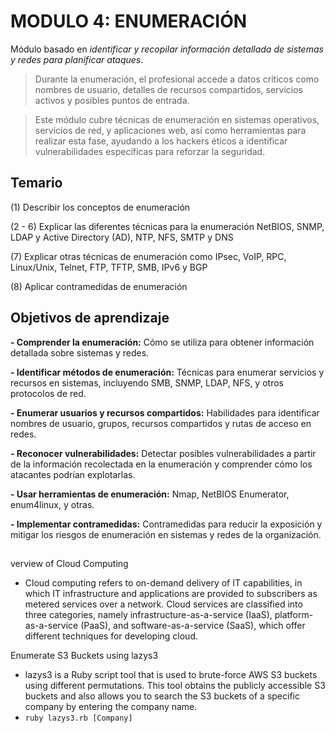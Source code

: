 # MODULO 4: ENUMERACIÓN

Módulo basado en *identificar y recopilar información detallada de sistemas y redes para planificar ataques*.


  > Durante la enumeración, el profesional accede a datos críticos como nombres de usuario, detalles de recursos compartidos, servicios activos y posibles puntos de entrada.
  
  > Este módulo cubre técnicas de enumeración en sistemas operativos, servicios de red, y aplicaciones web, así como herramientas para realizar esta fase, ayudando a los hackers éticos a identificar vulnerabilidades específicas para reforzar la seguridad.


## Temario
   (1) Describir los conceptos de enumeración
   
   (2 - 6) Explicar las diferentes técnicas para la enumeración NetBIOS, SNMP, LDAP y Active Directory (AD), NTP, NFS, SMTP y DNS
   
   (7) Explicar otras técnicas de enumeración como IPsec, VoIP, RPC, Linux/Unix, Telnet, FTP, TFTP, SMB, IPv6 y BGP
   
   (8) Aplicar contramedidas de enumeración


## Objetivos de aprendizaje
  **- Comprender la enumeración:** Cómo se utiliza para obtener información detallada sobre sistemas y redes.
  
  **- Identificar métodos de enumeración:** Técnicas para enumerar servicios y recursos en sistemas, incluyendo SMB, SNMP, LDAP, NFS, y otros protocolos de red.
  
  **- Enumerar usuarios y recursos compartidos:** Habilidades para identificar nombres de usuario, grupos, recursos compartidos y rutas de acceso en redes.
  
  **- Reconocer vulnerabilidades:** Detectar posibles vulnerabilidades a partir de la información recolectada en la enumeración y comprender cómo los atacantes podrían explotarlas.
  
  **- Usar herramientas de enumeración:** Nmap, NetBIOS Enumerator, enum4linux, y otras.
  
  **- Implementar contramedidas:** Contramedidas para reducir la exposición y mitigar los riesgos de enumeración en sistemas y redes de la organización.


## 
verview of Cloud Computing
- Cloud computing refers to on-demand delivery of IT capabilities, in which IT infrastructure and applications are provided to subscribers as metered services over a network. Cloud services are classified into three categories, namely infrastructure-as-a-service (IaaS), platform-as-a-service (PaaS), and software-as-a-service (SaaS), which offer different techniques for developing cloud.

Enumerate S3 Buckets using lazys3
- lazys3 is a Ruby script tool that is used to brute-force AWS S3 buckets using different permutations. This tool obtains the publicly accessible S3 buckets and also allows you to search the S3 buckets of a specific company by entering the company name.
- ` ruby lazys3.rb [Company] `
